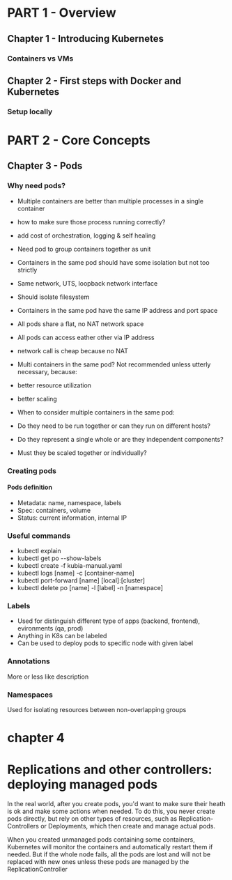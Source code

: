 # PART 1 - Overview

## Chapter 1 - Introducing Kubernetes

### Containers vs VMs

## Chapter 2 - First steps with Docker and Kubernetes

### Setup locally

# PART 2 - Core Concepts

## Chapter 3 - Pods

### Why need pods?

- Multiple containers are better than multiple processes in a single container
 - how to make sure those process running correctly?
 - add cost of orchestration, logging & self healing
- Need pod to group containers together as unit
- Containers in the same pod should have some isolation but not too strictly
 - Same network, UTS, loopback network interface
 - Should isolate filesystem
 - Containers in the same pod have the same IP address and port space
- All pods share a flat, no NAT network space
 - All pods can access eather other via IP address
 - network call is cheap because no NAT

- Multi containers in the same pod? Not recommended unless utterly necessary, because:
 - better resource utilization
 - better scaling

- When to consider multiple containers in the same pod:
 - Do they need to be run together or can they run on different hosts?
 - Do they represent a single whole or are they independent components?
 - Must they be scaled together or individually? 


 ### Creating pods

 #### Pods definition

 - Metadata: name, namespace, labels
 - Spec: containers, volume
 - Status: current information, internal IP


 ### Useful commands

 - kubectl explain
 - kubectl get po --show-labels
 - kubectl create -f kubia-manual.yaml
 - kubectl logs [name] -c [container-name]
 - kubectl port-forward [name] [local]:[cluster]
 - kubectl delete po [name] -l [label] -n [namespace]


 ### Labels

- Used for distinguish different type of apps (backend, frontend), evironments (qa, prod)
- Anything in K8s can be labeled
- Can be used to deploy pods to specific node with given label


### Annotations

More or less like description


### Namespaces

Used for isolating resources between non-overlapping groups

# chapter 4
# Replications and other controllers: deploying managed pods

In the real world, after you create pods, you'd want to make sure their heath is ok and make some actions when needed. To do this, you never create pods directly, but rely on other types of resources, such as Replication-Controllers or Deployments, which then create and manage actual pods.

When you created unmanaged pods containing some containers, Kubernetes will monitor the containers and automatically restart them if needed. But if the whole node fails, all the pods are lost and will not be replaced with new ones unless these pods are managed by the ReplicationController





